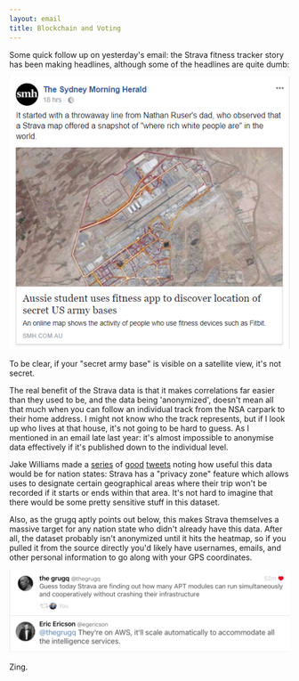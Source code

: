 ```yaml
---
layout: email
title: Blockchain and Voting
---
```


Some quick follow up on yesterday's email: the Strava fitness tracker story has been making headlines, although some of the headlines are quite dumb:

![SMH on Strava](../images/strava-aussie-student.png)

To be clear, if your "secret army base" is visible on a satellite view, it's not secret.

The real benefit of the Strava data is that it makes correlations far easier than they used to be, and the data being 'anonymized', doesn't mean all that much when you can follow an individual track from the NSA carpark to their home address. I might not know who the track represents, but if I look up who lives at that house, it's not going to be hard to guess. As I mentioned in an email late last year: it's almost impossible to anonymise data effectively if it's published down to the individual level.

Jake Williams made a [series](https://twitter.com/MalwareJake/status/957757109071904770) of [good](https://twitter.com/MalwareJake/status/957758174173462529) [tweets](https://twitter.com/MalwareJake/status/957759434486370305) noting how useful this data would be for nation states: Strava has a "privacy zone" feature which allows uses to designate certain geographical areas where their trip won't be recorded if it starts or ends within that area. It's not hard to imagine that there would be some pretty sensitive stuff in this dataset.

Also, as the grugq aptly points out below, this makes Strava themselves a massive target for any nation state who didn't already have this data. After all, the dataset probably isn't anonymized until it hits the heatmap, so if you pulled it from the source directly you'd likely have usernames, emails, and other personal information to go along with your GPS coordinates.

![The grugq on Strava](../images/grugq-strava.jpg)

Zing.